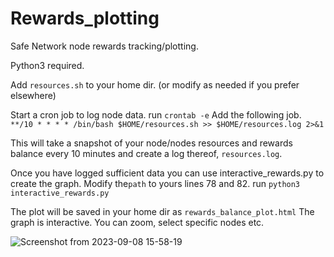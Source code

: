 # Rewards_plotting
Safe Network node rewards tracking/plotting.

Python3 required.

Add `resources.sh` to your home dir. 
(or modify as needed if you prefer elsewhere)

Start a cron job to log node data.
run `crontab -e`
Add the following job.
`**/10 * * * * /bin/bash $HOME/resources.sh >> $HOME/resources.log 2>&1`

This will take a snapshot of your node/nodes resources and rewards balance every 10 minutes and create a log thereof, `resources.log`.

Once you have logged sufficient data you can use interactive_rewards.py to create the graph.
Modify the`path` to yours lines 78 and 82.
run `python3 interactive_rewards.py`

The plot will be saved in your home dir as `rewards_balance_plot.html`
The graph is interactive.
You can zoom, select specific nodes etc. 


![Screenshot from 2023-09-08 15-58-19](https://github.com/javages/Rewards_plotting/assets/59794857/7391838c-7f63-4dfb-bddb-87174d0baa42)
